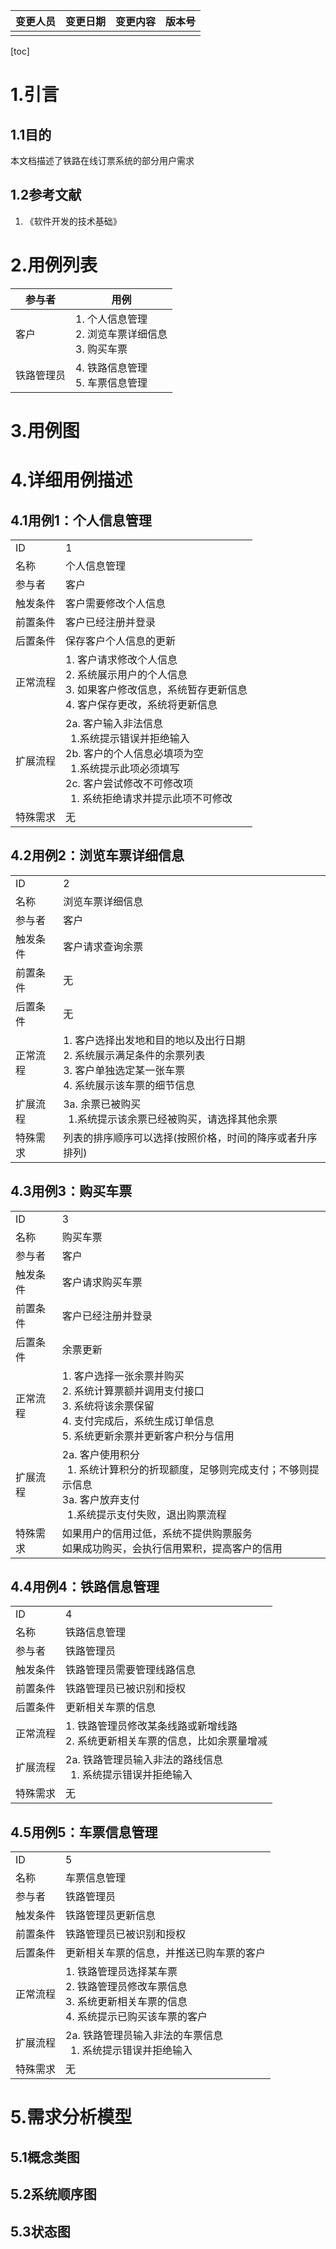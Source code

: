 | 变更人员 | 变更日期 | 变更内容 | 版本号 |
| -------- | ------ | -------- | ------ |
|          |      |          |        |
[toc]
# 1.引言
## 1.1目的
本文档描述了铁路在线订票系统的部分用户需求
## 1.2参考文献
1. 《软件开发的技术基础》
# 2.用例列表
| 参与者 | 用例 |
|-|-|
|客户|1. 个人信息管理<br/>2. 浏览车票详细信息<br/>3. 购买车票|
|铁路管理员|4. 铁路信息管理<br/>5. 车票信息管理|
# 3.用例图
# 4.详细用例描述
## 4.1用例1：个人信息管理
<table>
<tr>
    <td>ID</td>
    <td>1</td>  
</tr>
<tr>
    <td>名称</td>
    <td>个人信息管理</td>
</tr>
<tr>
    <td>参与者</td>
    <td>客户</td>  
</tr>
<tr>
    <td>触发条件</td>
    <td>客户需要修改个人信息</td>
</tr>
<tr>
    <td>前置条件</td>
    <td>客户已经注册并登录</td>
</tr>
<tr>
    <td>后置条件</td>
    <td>保存客户个人信息的更新</td>
</tr>
<tr>
    <td>正常流程</td>
    <td>1. 客户请求修改个人信息<br>2. 系统展示用户的个人信息<br>3. 如果客户修改信息，系统暂存更新信息<br>
    4. 客户保存更改，系统将更新信息</td>
</tr>
<tr>
    <td>扩展流程</td>
    <td>2a. 客户输入非法信息<br>&ensp;1.系统提示错误并拒绝输入<br>2b. 客户的个人信息必填项为空<br>&ensp;1.系统提示此项必须填写<br>2c. 客户尝试修改不可修改项<br>&ensp;1. 系统拒绝请求并提示此项不可修改</td>
</tr>
<tr>
    <td>特殊需求</td>
    <td>无</td>
</tr>
</table>

## 4.2用例2：浏览车票详细信息
<table>
<tr>
    <td>ID</td>
    <td>2</td>
</tr>
<tr>
    <td>名称</td>
    <td>浏览车票详细信息</td>
</tr>
<tr>
    <td>参与者</td>
    <td>客户</td>
</tr>
<tr>
    <td>触发条件</td>
    <td>客户请求查询余票</td>
</tr>
<tr>
    <td>前置条件</td>
    <td>无</td>
</tr>
<tr>
    <td>后置条件</td>
    <td>无</td>
</tr>
<tr>
    <td>正常流程</td>
    <td>1. 客户选择出发地和目的地以及出行日期<br>2. 系统展示满足条件的余票列表<br>3. 客户单独选定某一张车票<br>4. 系统展示该车票的细节信息 </td>
</tr>
<tr>
    <td>扩展流程</td>
    <td>3a. 余票已被购买<br>&ensp;1.系统提示该余票已经被购买，请选择其他余票</td>
</tr>
<tr>
    <td>特殊需求</td>
    <td>列表的排序顺序可以选择(按照价格，时间的降序或者升序排列)</td>
</tr>
</table>

## 4.3用例3：购买车票
<table>
<tr>
    <td>ID</td>
    <td>3</td>
</tr>
<tr>
    <td>名称</td>
    <td>购买车票</td>
</tr>
<tr>
    <td>参与者</td>
    <td>客户</td>
</tr>
<tr>
    <td>触发条件</td>
    <td>客户请求购买车票</td>
</tr>
<tr>
    <td>前置条件</td>
    <td>客户已经注册并登录</td>
</tr>
<tr>
    <td>后置条件</td>
    <td>余票更新</td>
</tr>
<tr>
    <td>正常流程</td>
    <td>1. 客户选择一张余票并购买<br>2. 系统计算票额并调用支付接口<br>3. 系统将该余票保留<br>4. 支付完成后，系统生成订单信息<br>5. 系统更新余票并更新客户积分与信用</td>
</tr>
<tr>
    <td>扩展流程</td>
    <td>2a. 客户使用积分<br>&ensp;1. 系统计算积分的折现额度，足够则完成支付；不够则提示信息<br>3a. 客户放弃支付<br>&ensp;1.系统提示支付失败，退出购票流程</td>
</tr>
<tr>
    <td>特殊需求</td>
    <td>如果用户的信用过低，系统不提供购票服务<br>如果成功购买，会执行信用累积，提高客户的信用</td>
</tr>
</table>

## 4.4用例4：铁路信息管理
<table>
<tr>
    <td>ID</td>
    <td>4</td>
</tr>
<tr>
    <td>名称</td>
    <td>铁路信息管理</td>
</tr>
<tr>
    <td>参与者</td>
    <td>铁路管理员</td>
</tr>
<tr>
    <td>触发条件</td>
    <td>铁路管理员需要管理线路信息</td>
</tr>
<tr>
    <td>前置条件</td>
    <td>铁路管理员已被识别和授权</td>
</tr>
<tr>
    <td>后置条件</td>
    <td>更新相关车票的信息</td>
</tr>
<tr>
    <td>正常流程</td>
    <td>1. 铁路管理员修改某条线路或新增线路<br>2. 系统更新相关车票的信息，比如余票量增减</td>
</tr>
<tr>
    <td>扩展流程</td>
    <td>2a. 铁路管理员输入非法的路线信息<br>&ensp;1. 系统提示错误并拒绝输入</td>
</tr>
<tr>
    <td>特殊需求</td>
    <td>无</td>
</tr>
</table>

## 4.5用例5：车票信息管理
<table>
<tr>
    <td>ID</td>
    <td>5</td>
</tr>
<tr>
    <td>名称</td>
    <td>车票信息管理</td>
</tr>
<tr>
    <td>参与者</td>
    <td>铁路管理员</td>
</tr>
<tr>
    <td>触发条件</td>
    <td>铁路管理员更新信息</td>
</tr>
<tr>
    <td>前置条件</td>
    <td>铁路管理员已被识别和授权</td>
</tr>
<tr>
    <td>后置条件</td>
    <td>更新相关车票的信息，并推送已购车票的客户</td>
</tr>
<tr>
    <td>正常流程</td>
    <td>1. 铁路管理员选择某车票<br>2. 铁路管理员修改车票信息<br>3. 系统更新相关车票的信息<br>4. 系统提示已购买该车票的客户</td>
</tr>
<tr>
    <td>扩展流程</td>
    <td>2a. 铁路管理员输入非法的车票信息<br>&ensp;1. 系统提示错误并拒绝输入</td>
</tr>
<tr>
    <td>特殊需求</td>
    <td>无</td>
</tr>
</table>

# 5.需求分析模型
## 5.1概念类图
## 5.2系统顺序图
## 5.3状态图